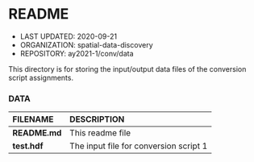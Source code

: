 # README
* LAST UPDATED: 2020-09-21
* ORGANIZATION: spatial-data-discovery
* REPOSITORY: ay2021-1/conv/data

This directory is for storing the input/output data files of the conversion script assignments.

### DATA

| FILENAME | DESCRIPTION |
|:---------|:------------|
| **README.md** | This readme file |
| **test.hdf** | The input file for conversion script 1 |
